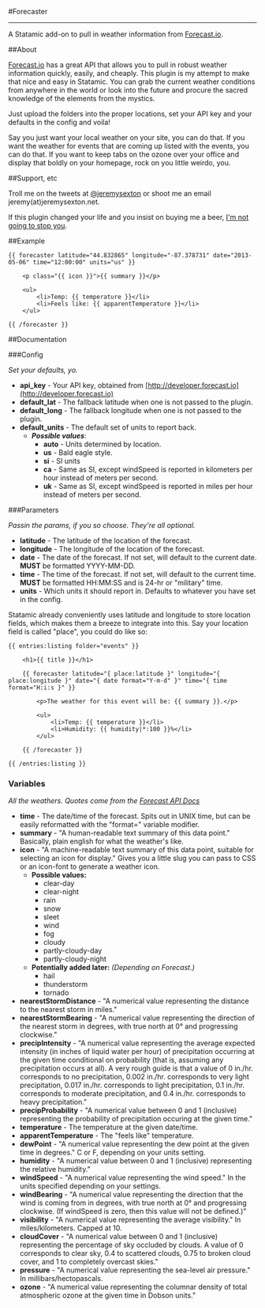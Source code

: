#Forecaster

---

A Statamic add-on to pull in weather information from [Forecast.io](http://forecast.io).

##About

[Forecast.io](http://forecast.io) has a great API that allows you to pull in robust weather information quickly, easily, and cheaply. This plugin is my attempt to make that nice and easy in Statamic. You can grab the current weather conditions from anywhere in the world or look into the future and procure the sacred knowledge of the elements from the mystics.

Just upload the folders into the proper locations, set your API key and your defaults in the config and voila!

Say you just want your local weather on your site, you can do that. If you want the weather for events that are coming up listed with the events, you can do that. If you want to keep tabs on the ozone over your office and display that boldly on your homepage, rock on you little weirdo, you.

##Support, etc

Troll me on the tweets at [@jeremysexton](http://twitter.com/jeremysexton) or shoot me an email jeremy(at)jeremysexton.net.

If this plugin changed your life and you insist on buying me a beer, [I'm not going to stop you](https://www.paypal.com/cgi-bin/webscr?cmd=_s-xclick&hosted_button_id=LTC6XY9F7RTJ2).

##Example

```
{{ forecaster latitude="44.832865" longitude="-87.378731" date="2013-05-06" time="12:00:00" units="us" }}

	<p class="{{ icon }}">{{ summary }}</p>
	
	<ul>
		<li>Temp: {{ temperature }}</li>
		<li>Feels like: {{ apparentTemperature }}</li>
	</ul>

{{ /forecaster }}
```

##Documentation

###Config

*Set your defaults, yo.*

* **api_key** - Your API key, obtained from [http://developer.forecast.io](http://developer.forecast.io)
* **default_lat** - The fallback latitude when one is not passed to the plugin.
* **default_long** - The fallback longitude when one is not passed to the plugin.
* **default_units** - The default set of units to report back.
	* ***Possible values***:
		* **auto** - Units determined by location.
		* **us** - Bald eagle style.
		* **si** - SI units
		* **ca** - Same as SI, except windSpeed is reported in kilometers per hour instead of meters per second.
		* **uk** - Same as SI, except windSpeed is reported in miles per hour instead of meters per second.

###Parameters

*Passin the params, if you so choose. They're all optional.*

* **latitude** - The latitude of the location of the forecast.
* **longitude** - The longitude of the location of the forecast.
* **date** - The date of the forecast. If not set, will default to the current date. **MUST** be formatted YYYY-MM-DD.
* **time** - The time of the forecast. If not set, will default to the current time. **MUST** be formatted HH:MM:SS and is 24-hr or "military" time.
* **units** - Which units it should report in. Defaults to whatever you have set in the config.

Statamic already conveniently uses latitude and longitude to store location fields, which makes them a breeze to integrate into this. Say your location field is called "place", you could do like so:

```
{{ entries:listing folder="events" }}

	<h1>{{ title }}</h1>
	
	{{ forecaster latitude="{ place:latitude }" longitude="{ place:longitude }" date="{ date format="Y-m-d" }" time="{ time format="H:i:s }" }}
		
		<p>The weather for this event will be: {{ summary }}.</p>
		
		<ul>
			<li>Temp: {{ temperature }}</li>
			<li>Humidity: {{ humidity|*:100 }}%</li>
		</ul>
		
	{{ /forecaster }}

{{ /entries:listing }}
```

### Variables

*All the weathers. Quotes come from the [Forecast API Docs](https://developer.forecast.io/docs/v2)*

* **time** - The date/time of the forecast. Spits out in UNIX time, but can be easily reformatted with the "format=" variable modifier.
* **summary** - "A human-readable text summary of this data point." Basically, plain english for what the weather's like.
* **icon** - "A machine-readable text summary of this data point, suitable for selecting an icon for display." Gives you a little slug you can pass to CSS or an icon-font to generate a weather icon.
	* **Possible values:**
		* clear-day
		* clear-night
		* rain
		* snow
		* sleet
		* wind
		* fog
		* cloudy
		* partly-cloudy-day
		* partly-cloudy-night
	* **Potentially added later:** *(Depending on Forecast.)*
		* hail
		* thunderstorm
		* tornado
* **nearestStormDistance** - "A numerical value representing the distance to the nearest storm in miles."
* **nearestStormBearing** - "A numerical value representing the direction of the nearest storm in degrees, with true north at 0° and progressing clockwise."
* **precipIntensity** - "A numerical value representing the average expected intensity (in inches of liquid water per hour) of precipitation occurring at the given time conditional on probability (that is, assuming any precipitation occurs at all). A very rough guide is that a value of 0 in./hr. corresponds to no precipitation, 0.002 in./hr. corresponds to very light precipitation, 0.017 in./hr. corresponds to light precipitation, 0.1 in./hr. corresponds to moderate precipitation, and 0.4 in./hr. corresponds to heavy precipitation."
* **precipProbability** - "A numerical value between 0 and 1 (inclusive) representing the probability of precipitation occuring at the given time."
* **temperature** - The temperature at the given date/time.
* **apparentTemperature** - The "feels like" temperature.
* **dewPoint** - "A numerical value representing the dew point at the given time in degrees." C or F, depending on your units setting.
* **humidity** - "A numerical value between 0 and 1 (inclusive) representing the relative humidity."
* **windSpeed** - "A numerical value representing the wind speed." In the units specified depending on your settings.
* **windBearing** - "A numerical value representing the direction that the wind is coming from in degrees, with true north at 0° and progressing clockwise. (If windSpeed is zero, then this value will not be defined.)"
* **visibility** - "A numerical value representing the average visibility." In miles/kilometers. Capped at 10.
* **cloudCover** - "A numerical value between 0 and 1 (inclusive) representing the percentage of sky occluded by clouds. A value of 0 corresponds to clear sky, 0.4 to scattered clouds, 0.75 to broken cloud cover, and 1 to completely overcast skies."
* **pressure** - "A numerical value representing the sea-level air pressure." In millibars/hectopascals.
* **ozone** - "A numerical value representing the columnar density of total atmospheric ozone at the given time in Dobson units."